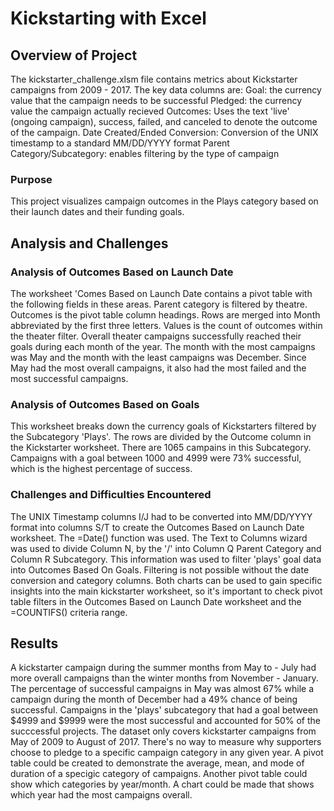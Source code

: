 # Kickstarting with Excel

## Overview of Project
The kickstarter_challenge.xlsm file contains metrics about Kickstarter campaigns from 2009 - 2017. The key data columns are:
Goal: the currency value that the campaign needs to be successful
Pledged: the currency value the campaign actually recieved
Outcomes: Uses the text 'live' (ongoing campaign), success, failed, and canceled to denote the outcome of the campaign.
Date Created/Ended Conversion: Conversion of the UNIX timestamp to a standard MM/DD/YYYY format
Parent Category/Subcategory: enables filtering by the type of campaign

### Purpose
This project visualizes campaign outcomes in the Plays category based on their launch dates and their funding goals.

## Analysis and Challenges

### Analysis of Outcomes Based on Launch Date
The worksheet 'Comes Based on Launch Date contains a pivot table with the following fields in these areas.
Parent category is filtered by theatre. Outcomes is the pivot table column headings. Rows are merged into Month abbreviated by the first three letters. Values is the count of outcomes within the theater filter. Overall theater campaigns successfully reached their goals during each month of the year. The month with the most campaigns was May and the month with the least campaigns was December. Since May had the most overall campaigns, it also had the most failed and the most successful campaigns.

### Analysis of Outcomes Based on Goals
This worksheet breaks down the currency goals of Kickstarters filtered by the Subcategory 'Plays'. The rows are divided by the Outcome column in the Kickstarter worksheet. There are 1065 campains in this Subcategory. Campaigns with a goal between 1000 and 4999 were 73% successful, which is the highest percentage of success.



### Challenges and Difficulties Encountered
The UNIX Timestamp columns I/J had to be converted into MM/DD/YYYY format into columns S/T to create the Outcomes Based on Launch Date worksheet. The =Date() function was used.
The Text to Columns wizard was used to divide Column N, by the '/' into Column Q Parent Category and Column R Subcategory. This information was used to filter 'plays' goal data into Outcomes Based On Goals. Filtering is not possible without the date conversion and category columns. Both charts can be used to gain specific insights into the main kickstarter worksheet, so it's important to check pivot table filters in the Outcomes Based on Launch Date worksheet and the =COUNTIFS() criteria range.

## Results

A kickstarter campaign during the summer months from May to - July had more overall campaigns than the winter months from November - January. The percentage of successful campaigns in May was almost 67% while a campaign during the month of December had a 49% chance of being successful. Campaigns in the 'plays' subcategory that had a goal between $4999 and $9999 were the most successful and accounted for 50% of the succcessful projects.
The dataset only covers kickstarter campaigns from May of 2009 to August of 2017. There's no way to measure why supporters choose to pledge to a specific campaign category in any given year.
A pivot table could be created to demonstrate the average, mean, and mode of duration of a specigic category of campaigns. Another pivot table could show which categories by year/month.
A chart could be made that shows which year had the most campaigns overall. 
